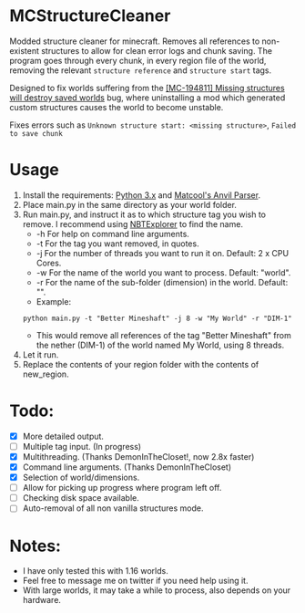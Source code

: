 # MCStructureCleaner

Modded structure cleaner for minecraft. Removes all references to non-existent structures to allow for clean error logs and chunk saving. The program goes through every chunk, in every region file of the world, removing the relevant `structure reference` and `structure start` tags.

Designed to fix worlds suffering from the [[MC-194811] Missing structures will destroy saved worlds](https://bugs.mojang.com/browse/MC-194811) bug, where uninstalling a mod which generated custom structures causes the world to become unstable.

Fixes errors such as `Unknown structure start: <missing structure>`, `Failed to save chunk`

# Usage

1. Install the requirements: [Python 3.x](https://www.python.org/) and [Matcool's Anvil Parser](https://github.com/matcool/anvil-parser).
2. Place main.py in the same directory as your world folder.
3. Run main.py, and instruct it as to which structure tag you wish to remove. I recommend using [NBTExplorer](https://github.com/jaquadro/NBTExplorer) to find the name.
   - -h For help on command line arguments.
   - -t For the tag you want removed, in quotes.
   - -j For the number of threads you want to run it on. Default: 2 x CPU Cores.
   - -w For the name of the world you want to process. Default: "world".
   - -r For the name of the sub-folder (dimension) in the world. Default: "".
   - Example: 
   ```
   python main.py -t "Better Mineshaft" -j 8 -w "My World" -r "DIM-1"
   ```
   - This would remove all references of the tag "Better Mineshaft" from the nether (DIM-1) of the world named My World, using 8 threads.
4. Let it run.
5. Replace the contents of your region folder with the contents of new_region.

# Todo:

- [x] More detailed output.
- [ ] Multiple tag input. (In progress)
- [x] Multithreading. (Thanks DemonInTheCloset!, now 2.8x faster)
- [x] Command line arguments. (Thanks DemonInTheCloset)
- [x] Selection of world/dimensions.
- [ ] Allow for picking up progress where program left off.
- [ ] Checking disk space available.
- [ ] Auto-removal of all non vanilla structures mode.

# Notes:

- I have only tested this with 1.16 worlds.
- Feel free to message me on twitter if you need help using it.
- With large worlds, it may take a while to process, also depends on your hardware. 

